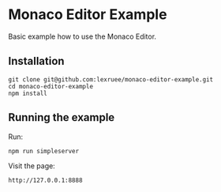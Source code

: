 # Monaco Editor Example

Basic example how to use the Monaco Editor.


## Installation

```
git clone git@github.com:lexruee/monaco-editor-example.git
cd monaco-editor-example
npm install
```


## Running the example

Run:

```
npm run simpleserver
```

Visit the page:

```
http://127.0.0.1:8888
```